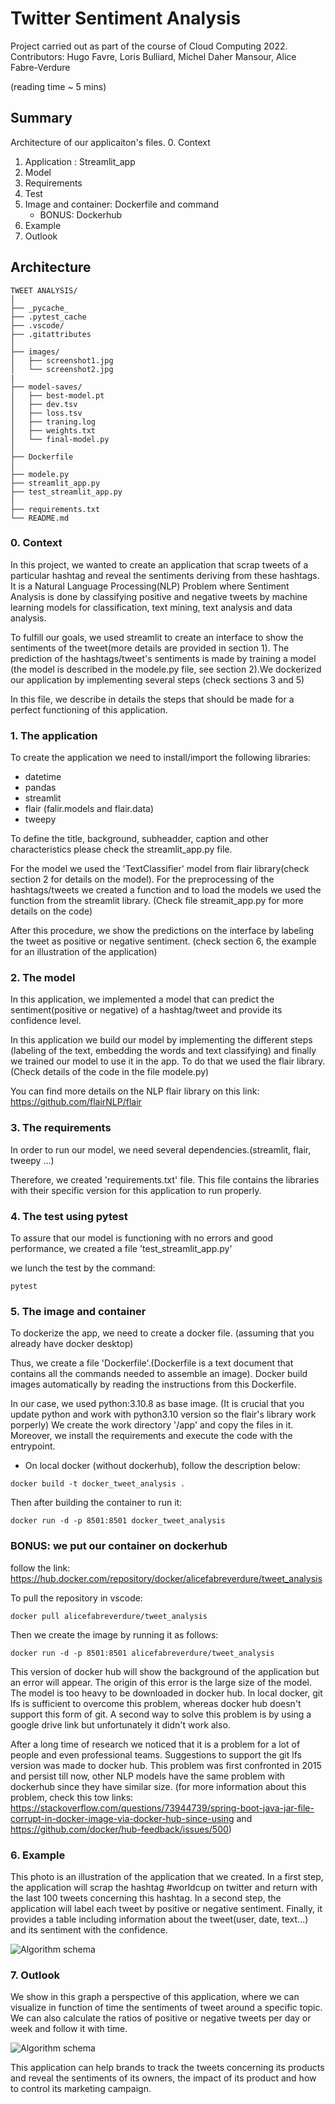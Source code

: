 # Twitter Sentiment Analysis

Project carried out as part of the course of Cloud Computing 2022.
Contributors: Hugo Favre, Loris Bulliard, Michel Daher Mansour, Alice Fabre-Verdure

(reading time ~ 5 mins)
## Summary

Architecture of our applicaiton's files.
0. Context
1. Application : Streamlit_app
2. Model
3. Requirements
4. Test 
5. Image and container: Dockerfile and command
   - BONUS: Dockerhub
6. Example
7. Outlook

## Architecture
```
TWEET ANALYSIS/
│
├── _pycache_
├── .pytest_cache
├── .vscode/
├── .gitattributes
│
├── images/
│   ├── screenshot1.jpg
│   └── screenshot2.jpg
|
├── model-saves/
│   ├── best-model.pt
│   ├── dev.tsv
│   ├── loss.tsv
│   ├── traning.log
│   ├── weights.txt
│   └── final-model.py
│
├── Dockerfile
│
├── modele.py
├── streamlit_app.py
├── test_streamlit_app.py
│
├── requirements.txt
└── README.md
```

### 0. Context

In this project, we wanted to create an application that scrap tweets of a particular hashtag and reveal the sentiments deriving from these hashtags.
It is a Natural Language Processing(NLP) Problem where Sentiment Analysis is done by classifying positive and negative tweets by machine learning models for classification, text mining, text analysis and data analysis.

To fulfill our goals, we used streamlit to create an interface to show the sentiments of the tweet(more details are provided in section 1). 
The prediction of the hashtags/tweet's sentiments is made by training a model (the model is described in the modele.py file, see section 2).We dockerized our application by implementing several steps (check sections 3 and 5) 

In this file, we describe in details the steps that should be made for a perfect functioning of this application.

### 1. The application

To create the application we need to install/import the following libraries:
- datetime
- pandas
- streamlit
- flair (falir.models and flair.data)
- tweepy

To define the title, background, subheadder, caption and other characteristics please check the streamlit_app.py file.

For the model we used the 'TextClassifier' model from flair library(check section 2 for details on the model).
For the preprocessing of the hashtags/tweets we created a function and to load the models we used the function from the streamlit library. (Check file streamit_app.py for more details on the code)

After this procedure, we show the predictions on the interface by labeling the tweet as positive or negative sentiment.
(check section 6, the example for an illustration of the application)

### 2. The model

In this application, we implemented a model that can predict the sentiment(positive or negative) of a hashtag/tweet and provide its confidence level. 

In this application we build our model by implementing the different steps (labeling of the text, embedding the words and text classifying) and finally we trained our model to use it in the app. To do that we used the flair library. (Check details of the code in the file modele.py)

You can find more details on the NLP flair library on this link:
https://github.com/flairNLP/flair

### 3. The requirements

In order to run our model, we need several dependencies.(streamlit, flair, tweepy ...)

Therefore, we created 'requirements.txt' file. This file contains the libraries with their specific version for this application to run properly.

### 4. The test using pytest

To assure that our model is functioning with no errors and good performance, we created a file 'test_streamlit_app.py'

we lunch the test by the command:

```
pytest
```

### 5. The image and container

To dockerize the app, we need to create a docker file. (assuming that you already have docker desktop)

Thus, we create a file 'Dockerfile'.(Dockerfile is a text document that contains all the commands needed to assemble an image).
Docker build images automatically by reading the instructions from this Dockerfile.

In our case, we used python:3.10.8 as base image. (It is crucial that you update python and work with python3.10 version so the flair's library work porperly)
We create the work directory '/app' and copy the files in it. Moreover, we install the requirements and execute the code with the entrypoint.

 - On local docker (without dockerhub), follow the description below:
```
docker build -t docker_tweet_analysis .
```

Then after building the container to run it:
```
docker run -d -p 8501:8501 docker_tweet_analysis
```

### BONUS: we put our container on dockerhub
follow the link: https://hub.docker.com/repository/docker/alicefabreverdure/tweet_analysis

To pull the repository in vscode: 
```
docker pull alicefabreverdure/tweet_analysis
```
Then we create the image by running it as follows:
```
docker run -d -p 8501:8501 alicefabreverdure/tweet_analysis
```
This version of docker hub will show the background of the application but an error will appear. The origin of this error is the large size of the model. The model is too heavy to be downloaded in docker hub. In local docker, git lfs is sufficient to overcome this problem, whereas docker hub doesn't support this form of git. A second way to solve this problem is by using a google drive link but unfortunately it didn't work also.

After a long time of research we noticed that it is a problem for a lot of people and even professional teams. Suggestions to support the git lfs version was made to docker hub. This problem was first confronted in 2015 and persist till now, other NLP models have the same problem with dockerhub since they have similar size. (for more information about this problem, check this tow links: https://stackoverflow.com/questions/73944739/spring-boot-java-jar-file-corrupt-in-docker-image-via-docker-hub-since-using
and  https://github.com/docker/hub-feedback/issues/500)  

### 6. Example

This photo is an illustration of the application that we created. In a first step, the application will scrap the hashtag #worldcup on twitter and return with the last 100 tweets concerning this hashtag. In a second step, the application will label each tweet by positive or negative sentiment.
Finally, it provides a table including information about the tweet(user, date, text...) and its sentiment with the confidence. 

![Algorithm schema](./images/Screenshot1.jpg)

### 7. Outlook

We show in this graph a perspective of this application, where we can visualize in function of time the sentiments of tweet around a specific topic. We can also calculate the ratios of positive or negative tweets per day or week and follow it with time.

![Algorithm schema](./images/Screenshot2.jpg)

This application can help brands to track the tweets concerning its products and reveal the sentiments of its owners, the impact of its product and how to control its marketing campaign.